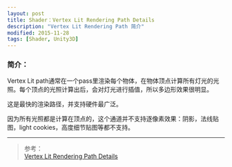 ```yaml
---
layout: post
title: Shader：Vertex Lit Rendering Path Details
description: "Vertex Lit Rendering Path 简介"
modified: 2015-11-28
tags: [Shader, Unity3D]
---
```


### 简介：
Vertex Lit path通常在一个pass里渲染每个物体，在物体顶点计算所有灯光的光照。每个顶点的光照计算出后，会对灯光进行插值，所以多边形效果很明显。

这是最快的渲染路径，并支持硬件最广泛。

因为所有光照都是计算在顶点的，这个通道并不支持逐像素效果：阴影，法线贴图，light cookies，高度细节贴图等都不支持。

---			
> 参考：<br>
[Vertex Lit Rendering Path Details](http://docs.unity3d.com/Manual/RenderTech-VertexLit.html)<br>